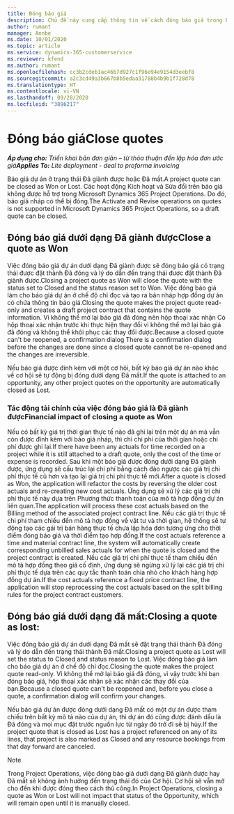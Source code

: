 ```yaml
---
title: Đóng báo giá
description: Chủ đề này cung cấp thông tin về cách đóng báo giá trong Project Operations.
author: rumant
manager: Annbe
ms.date: 10/01/2020
ms.topic: article
ms.service: dynamics-365-customerservice
ms.reviewer: kfend
ms.author: rumant
ms.openlocfilehash: cc3b2cdeb1ac46b7d927c1f96e94e9154d3eebf8
ms.sourcegitcommit: a2c3cd49a3b667b8b5edaa31788b4b9b1f728d78
ms.translationtype: HT
ms.contentlocale: vi-VN
ms.lasthandoff: 09/28/2020
ms.locfileid: "3896217"
---
```

# <a name="close-quotes"></a><span data-ttu-id="e63ad-103">Đóng báo giá</span><span class="sxs-lookup"><span data-stu-id="e63ad-103">Close quotes</span></span> 

<span data-ttu-id="e63ad-104">_**Áp dụng cho:** Triển khai bản đơn giản – từ thỏa thuận đến lập hóa đơn ước giá_</span><span class="sxs-lookup"><span data-stu-id="e63ad-104">_**Applies To:** Lite deployment - deal to proforma invoicing_</span></span>

<span data-ttu-id="e63ad-105">Báo giá dự án ở trạng thái Đã giành được hoặc Đã mất.</span><span class="sxs-lookup"><span data-stu-id="e63ad-105">A project quote can be closed as Won or Lost.</span></span> <span data-ttu-id="e63ad-106">Các hoạt động Kích hoạt và Sửa đổi trên báo giá không được hỗ trợ trong Microsoft Dynamics 365 Project Operations. Do đó, báo giá nháp có thể bị đóng.</span><span class="sxs-lookup"><span data-stu-id="e63ad-106">The Activate and Revise operations on quotes is not supported in Microsoft Dynamics 365 Project Operations, so a draft quote can be closed.</span></span>

## <a name="close-a-quote-as-won"></a><span data-ttu-id="e63ad-107">Đóng báo giá dưới dạng Đã giành được</span><span class="sxs-lookup"><span data-stu-id="e63ad-107">Close a quote as Won</span></span>

<span data-ttu-id="e63ad-108">Việc đóng báo giá dự án dưới dạng Đã giành được sẽ đóng báo giá có trạng thái được đặt thành Đã đóng và lý do dẫn đến trạng thái được đặt thành Đã giành được.</span><span class="sxs-lookup"><span data-stu-id="e63ad-108">Closing a project quote as Won will close the quote with the status set to Closed and the status reason set to Won.</span></span> <span data-ttu-id="e63ad-109">Việc đóng báo giá làm cho báo giá dự án ở chế độ chỉ đọc và tạo ra bản nháp hợp đồng dự án có chứa thông tin báo giá.</span><span class="sxs-lookup"><span data-stu-id="e63ad-109">Closing the quote makes the project quote read-only and creates a draft project contract that contains the quote information.</span></span> <span data-ttu-id="e63ad-110">Vì không thể mở lại báo giá đã đóng nên hộp thoại xác nhận Có hộp thoại xác nhận trước khi thực hiện thay đổi vì không thể mở lại báo giá đã đóng và không thể khôi phục các thay đổi được.</span><span class="sxs-lookup"><span data-stu-id="e63ad-110">Because a closed quote can't be reopened, a confirmation dialog There is a confirmation dialog before the changes are done since a closed quote cannot be re-opened and the changes are irreversible.</span></span>

<span data-ttu-id="e63ad-111">Nếu báo giá được đính kèm với một cơ hội, bất kỳ báo giá dự án nào khác về cơ hội sẽ tự động bị đóng dưới dạng Đã mất.</span><span class="sxs-lookup"><span data-stu-id="e63ad-111">If the quote is attached to an opportunity, any other project quotes on the opportunity are automatically closed as Lost.</span></span>

### <a name="financial-impact-of-closing-a-quote-as-won"></a><span data-ttu-id="e63ad-112">Tác động tài chính của việc đóng báo giá là Đã giành được</span><span class="sxs-lookup"><span data-stu-id="e63ad-112">Financial impact of closing a quote as Won</span></span>

<span data-ttu-id="e63ad-113">Nếu có bất kỳ giá trị thời gian thực tế nào đã ghi lại trên một dự án mà vẫn còn được đính kèm với báo giá nháp, thì chỉ chi phí của thời gian hoặc chi phí được ghi lại.</span><span class="sxs-lookup"><span data-stu-id="e63ad-113">If there have been any actuals for time recorded on a project while it is still attached to a draft quote, only the cost of the time or expense is recorded.</span></span> <span data-ttu-id="e63ad-114">Sau khi một báo giá được đóng dưới dạng Đã giành được, ứng dụng sẽ cấu trúc lại chi phí bằng cách đảo ngược các giá trị chi phí thực tế cũ hơn và tạo lại giá trị chi phí thực tế mới.</span><span class="sxs-lookup"><span data-stu-id="e63ad-114">After a quote is closed as Won, the application will refactor the costs by reversing the older cost actuals and re-creating new cost actuals.</span></span> <span data-ttu-id="e63ad-115">Ứng dụng sẽ xử lý các giá trị chi phí thực tế này dựa trên Phương thức thanh toán của mô tả hợp đồng dự án liên quan.</span><span class="sxs-lookup"><span data-stu-id="e63ad-115">The application will process these cost actuals based on the Billing method of the associated project contract line.</span></span> <span data-ttu-id="e63ad-116">Nếu các giá trị thực tế chi phí tham chiếu đến mô tả hợp đồng về vật tư và thời gian, hệ thống sẽ tự động tạo các gái trị bán hàng thực tế chưa lập hóa đơn tương ứng cho thời điểm đóng báo giá và thời điểm tạo hợp đồng.</span><span class="sxs-lookup"><span data-stu-id="e63ad-116">If the cost actuals reference a time and material contract line, the system will automatically create corresponding unbilled sales actuals for when the quote is closed and the project contract is created.</span></span> <span data-ttu-id="e63ad-117">Nếu các giá trị chi phí thực tế tham chiếu đến mô tả hợp đồng theo giá cố định, ứng dụng sẽ ngừng xử lý lại các giá trị chi phí thực tế dựa trên các quy tắc thanh toán chia nhỏ cho khách hàng hợp đồng dự án.</span><span class="sxs-lookup"><span data-stu-id="e63ad-117">If the cost actuals reference a fixed price contract line, the application will stop reprocessing the cost actuals based on the split billing rules for the project contract customers.</span></span>

## <a name="closing-a-quote-as-lost"></a><span data-ttu-id="e63ad-118">Đóng báo giá dưới dạng đã mất:</span><span class="sxs-lookup"><span data-stu-id="e63ad-118">Closing a quote as lost:</span></span>

<span data-ttu-id="e63ad-119">Việc đóng báo giá dự án dưới dạng Đã mất sẽ đặt trạng thái thành Đã đóng và lý do dẫn đến trạng thái thành Đã mất.</span><span class="sxs-lookup"><span data-stu-id="e63ad-119">Closing a project quote as Lost will set the status to Closed and status reason to Lost.</span></span> <span data-ttu-id="e63ad-120">Việc đóng báo giá làm cho báo giá dự án ở chế độ chỉ đọc.</span><span class="sxs-lookup"><span data-stu-id="e63ad-120">Closing the quote makes the project quote read-only.</span></span> <span data-ttu-id="e63ad-121">Vì không thể mở lại báo giá đã đóng, vì vậy trước khi bạn đóng báo giá, hộp thoại xác nhận sẽ xác nhận các thay đổi của bạn.</span><span class="sxs-lookup"><span data-stu-id="e63ad-121">Because a closed quote can't be reopened and, before you close a quote, a confirmation dialog will confirm your changes.</span></span>

<span data-ttu-id="e63ad-122">Nếu báo giá dự án được đóng dưới dạng Đã mất có một dự án được tham chiếu trên bất kỳ mô tả nào của dự án, thì dự án đó cũng được đánh dấu là Đã đóng và mọi mục đặt trước nguồn lực từ ngày đó trở đi sẽ bị hủy.</span><span class="sxs-lookup"><span data-stu-id="e63ad-122">If the project quote that is closed as Lost has a project referenced on any of its lines, that project is also marked as Closed and any resource bookings from that day forward are canceled.</span></span>

> [!NOTE]
> <span data-ttu-id="e63ad-123">Trong Project Operations, việc đóng báo giá dưới dạng Đã giành được hay Đã mất sẽ không ảnh hưởng đến trạng thái đó của Cơ hội. Cơ hội sẽ vẫn mở cho đến khi được đóng theo cách thủ công.</span><span class="sxs-lookup"><span data-stu-id="e63ad-123">In Project Operations, closing a quote as Won or Lost will not impact that status of the Opportunity, which will remain open until it is manually closed.</span></span>
